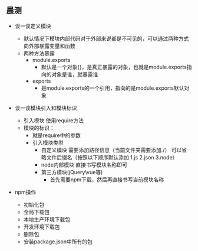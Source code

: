 ## 晨测
- 谈一谈定义模块
    - 默认情况下模块内部代码对于外部来说都是不可见的，可以通过两种方式向外部暴露变量和函数
    - 两种方法暴露
        - module.exports
            - 默认是一个对象{}，是真正暴露的对象，也就是module.exports指向的对象是谁，就暴露谁
        - exports
            - 是module.exports的一个引用，指向的是module.exports默认对象

- 谈一谈模块引入和模块标识
    - 引入模块 使用require方法
    - 模块的标识：
        - 就是require中的参数
        - 引入模块类型
            - 自定义模块
                需要添加路径信息（当前文件夹需要添加./）
                可以省略文件后缀名（按照以下顺序默认添加 1.js  2.json  3.node）
            - node内部模块
                直接书写模块名称即可
            - 第三方模块(jQuery\vue等)
                - 首先需要npm下载，然后再直接书写当前模块名称

- npm操作
    - 初始化包
    - 全局下载包
    - 本地生产环境下载包
    - 开发环境下载包
    - 删除包
    - 安装package.json中所有的包
